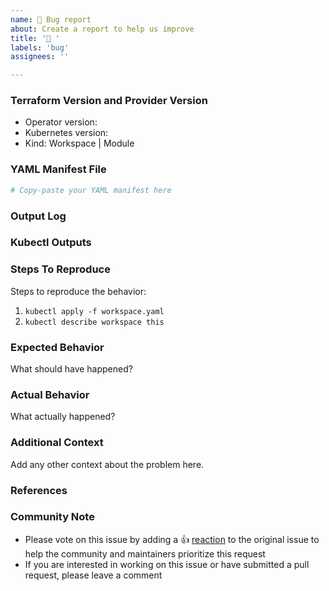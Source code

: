 ```yaml
---
name: 🐛 Bug report
about: Create a report to help us improve
title: '🐛 '
labels: 'bug'
assignees: ''

---
```

### Terraform Version and Provider Version
 - Operator version:
 - Kubernetes version:
 - Kind: Workspace | Module

### YAML Manifest File
```yaml
# Copy-paste your YAML manifest here
```

### Output Log
<!---
Please provider a link to a GitHub Gist containing the complete output log.
Please DO NOT paste the debug output in the issue; just paste a link to the Gist.
--->

### Kubectl Outputs
<!---
Please provider a link to a GitHub Gist containing the complete kubectl outputs.
Please DO NOT paste the kubectl output in the issue; just paste a link to the Gist.
--->

### Steps To Reproduce
Steps to reproduce the behavior:
1. `kubectl apply -f workspace.yaml`
2. `kubectl describe workspace this`

### Expected Behavior
What should have happened?

### Actual Behavior
What actually happened?

### Additional Context
Add any other context about the problem here.

### References
<!---
Are there any other GitHub issues (open or closed) or Pull Requests that should be linked here?
For example:
 - GH-0000
-->


### Community Note
<!--- Please keep this note for the community --->
* Please vote on this issue by adding a 👍 [reaction](https://blog.github.com/2016-03-10-add-reactions-to-pull-requests-issues-and-comments/) to the original issue to help the community and maintainers prioritize this request
* If you are interested in working on this issue or have submitted a pull request, please leave a comment
